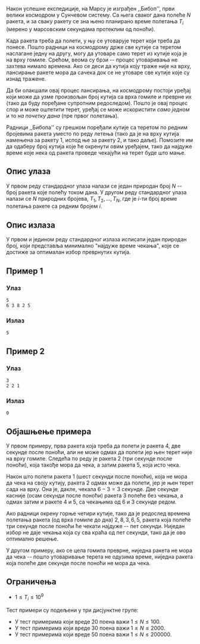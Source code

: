 Након успешне експедиције, на Марсу је изграђен ,,Бибоп'', први велики
космодром у Сунчевом систему. Са њега сваког дана полеће $N$ ракета, и
за сваку ракету се зна њено планирано време полетања $T_i$ (мерено у
марсовским секундама протеклим од поноћи).

Када ракета треба да полети, у њу се утоварује терет који треба да
понесе. Пошто радници на космодрому држе све кутије са теретом
наслагане једну на другу, могу да утоваре само терет из кутије која је
на врху гомиле. Срећом, веома су брзи -- процес утоваривања не захтева
нимало времена. Ако се деси да кутија коју траже није на врху,
лансирање ракете мора да сачека док се не утоваре све кутије које су
изнад тражене.

Да би олакшали овај процес лансирања, на космодрому постоји уређај
који може да узме произвољан број кутија са врха гомиле и преврне их
(тако да буду поређане супротним редоследом). Пошто је овај процес
спор и може оштетити терет, уређај се може искористити *само једном* и
то *на почетку дана* (пре првог полетања).

Радници ,,Бибопа'' су грешком поређали кутије са теретом по редним
бројевима ракета уместо по реду летења (тако да је на врху кутија
намењена за ракету $1$, испод ње за ракету $2$, и тако даље). Помозите
им да одаберу број кутија које ће окренути овим уређајем, тако да
најдуже време које нека од ракета проведе чекајући на терет буде што
мање.

## Опис улаза
У првом реду стандардног улаза налази се један природан број $N$ --
број ракета које полећу током дана. У другом реду стандардног улаза
налази се $N$ природних бројева, $T_1, T_2, \dots, T_N$, где је
$i$-ти број време полетања ракете са редним бројем $i$.

## Опис излаза
У првом и једином реду стандардног излаза исписати један природан
број, који представља минимално "најдуже време чекања", које се
достиже за оптималан избор преврнутих кутија.

## Пример 1
### Улаз
~~~
5
6 3 8 2 5
~~~

### Излаз
~~~
5
~~~

## Пример 2
### Улаз
~~~
3
2 2 1
~~~

### Излаз
~~~
0
~~~

## Објашњење примера
У првом примеру, прва ракета која треба да полети је ракета $4$, две
секунде после поноћи, али не може одмах да полети јер њен терет није
на врху гомиле. Следећа по реду је ракета $2$ (три секунде после
поноћи), која такође мора да чека, а затим ракета $5$, која исто чека.

Након што полети ракета $1$ (шест секунди после поноћи), која не мора да
чека на своју кутију, ракета $2$ одмах може да полети, јер је њен терет
сада на врху. Она је, дакле, чекала $6-3=3$ секунде. Две секунде касније
(осам секунди после поноћи) ракета $3$ полеће без чекања, а одмах затим
и ракете $4$ и $5$, са чекањима од $6$ и $3$ секунде редом.

Ако радници окрену горње четири кутије, тако да је редослед времена
полетања ракета (од врха гомиле до дна) $2,8,3,6,5$, ракета која
полеће три секунде после поноћи ће чекати најдуже -- пет
секунди. Ниједан избор не даје чекања која су сва краћа од пет
секунди, тако да је ово оптимално решење.

У другом примеру, ако се цела гомила преврне, ниједна ракета не мора
да чека -- пошто утоваривање терета не одузима време, ниједна ракета
која полеће две секунде после поноћи не мора да чека.

## Ограничења
* $1 \leq T_i \leq 10^9$

Тест примери су подељени у три дисјунктне групе:
* У тест примерима који вреде 20 поена важи $1 \leq N \leq 100$.
* У тест примерима који вреде 30 поена важи $1 \leq N \leq 2000$.
* У тест примерима који вреде 50 поена важи $1 \leq N \leq 200000$.
